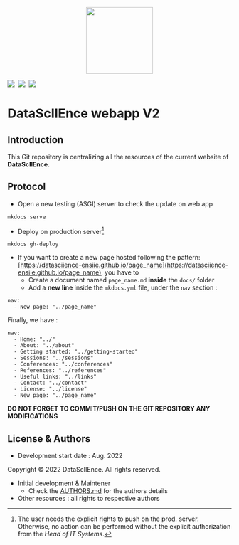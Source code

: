 <p align="center">
<img src="https://datasciience-ensiie.github.io/assets/img/logo_DS_transparent_alt.png" width="150"/>
</p>

<img src="https://img.shields.io/static/v1?label=DataScIIEnce&message=Associative project&color=007bff"/>&nbsp;&nbsp;<img src="https://img.shields.io/static/v1?label=Languages&message=HTML, CSS, JS (JQuery)&color=ff0000"/>&nbsp;&nbsp;<img src="https://img.shields.io/static/v1?label=Restriction&message=Open to public&color=26c601"/>


# DataScIIEnce webapp V2

## Introduction

This Git repository is centralizing all the resources of the current website of **DataScIIEnce**.


## Protocol

- Open a new testing (ASGI) server to check the update on web app 
```console
mkdocs serve
```

- Deploy on production server[^1]
```console
mkdocs gh-deploy
```
[^1]: The user needs the explicit rights to push on the prod. server. Otherwise, no action can be performed without the explicit authorization from the *Head of IT Systems*.


- If you want to create a new page hosted following the pattern: [https://datasciience-ensiie.github.io/page_name](https://datasciience-ensiie.github.io/page_name), you have to 
    - Create a document named `page_name.md` __inside__ the `docs/` folder
    - Add a **new line** inside the `mkdocs.yml` file, under the `nav` section :  
```
nav:    
  - New page: "../page_name"
```

Finally, we have :
```
nav:
  - Home: "../"
  - About: "../about"
  - Getting started: "../getting-started"
  - Sessions: "../sessions"
  - Conferences: "../conferences"
  - References: "../references"
  - Useful links: "../links"
  - Contact: "../contact"
  - License: "../license"
  - New page: "../page_name"
```

**DO NOT FORGET TO COMMIT/PUSH ON THE GIT REPOSITORY ANY MODIFICATIONS**

## License & Authors

- Development start date : Aug. 2022

Copyright &copy; 2022 DataScIIEnce. All rights reserved.

- Initial development & Maintener
    - Check the [AUTHORS.md](AUTHORS.md) for the authors details
- Other resources : all rights to respective authors